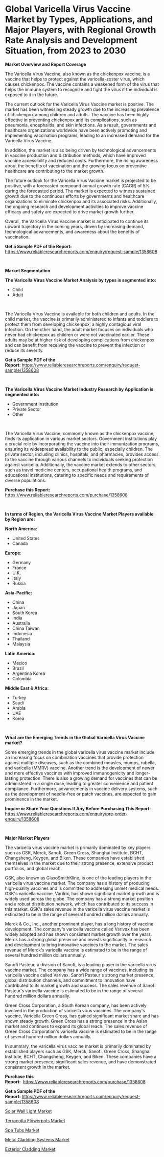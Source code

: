 <p><h1>Global Varicella Virus Vaccine Market by Types, Applications, and Major Players, with Regional Growth Rate Analysis and Development Situation, from 2023 to 2030</h1></p><p><strong>Market Overview and Report Coverage</strong></p>
<p><p>The Varicella Virus Vaccine, also known as the chickenpox vaccine, is a vaccine that helps to protect against the varicella-zoster virus, which causes chickenpox. The vaccine contains a weakened form of the virus that helps the immune system to recognize and fight the virus if the individual is exposed to it in the future.</p><p>The current outlook for the Varicella Virus Vaccine market is positive. The market has been witnessing steady growth due to the increasing prevalence of chickenpox among children and adults. The vaccine has been highly effective in preventing chickenpox and its complications, such as pneumonia, encephalitis, and skin infections. As a result, governments and healthcare organizations worldwide have been actively promoting and implementing vaccination programs, leading to an increased demand for the Varicella Virus Vaccine.</p><p>In addition, the market is also being driven by technological advancements in vaccine production and distribution methods, which have improved vaccine accessibility and reduced costs. Furthermore, the rising awareness about the benefits of vaccination and the growing focus on preventive healthcare are contributing to the market growth.</p><p>The future outlook for the Varicella Virus Vaccine market is projected to be positive, with a forecasted compound annual growth rate (CAGR) of 5% during the forecasted period. The market is expected to witness sustained growth due to the continuous efforts by governments and healthcare organizations to eliminate chickenpox and its associated risks. Additionally, the ongoing research and development activities to improve vaccine efficacy and safety are expected to drive market growth further.</p><p>Overall, the Varicella Virus Vaccine market is anticipated to continue its upward trajectory in the coming years, driven by increasing demand, technological advancements, and awareness about the benefits of vaccination.</p></p>
<p><strong>Get a Sample PDF of the Report:</strong> <a href="https://www.reliableresearchreports.com/enquiry/request-sample/1358608">https://www.reliableresearchreports.com/enquiry/request-sample/1358608</a></p>
<p>&nbsp;</p>
<p><strong>Market Segmentation</strong></p>
<p><strong>The Varicella Virus Vaccine Market Analysis by types is segmented into:</strong></p>
<p><ul><li>Child</li><li>Adult</li></ul></p>
<p>&nbsp;</p>
<p><p>The Varicella Virus Vaccine is available for both children and adults. In the child market, the vaccine is primarily administered to infants and toddlers to protect them from developing chickenpox, a highly contagious viral infection. On the other hand, the adult market focuses on individuals who never had chickenpox as children or were not vaccinated earlier. These adults may be at higher risk of developing complications from chickenpox and can benefit from receiving the vaccine to prevent the infection or reduce its severity.</p></p>
<p><strong>Get a Sample PDF of the Report:</strong>&nbsp;<a href="https://www.reliableresearchreports.com/enquiry/request-sample/1358608">https://www.reliableresearchreports.com/enquiry/request-sample/1358608</a></p>
<p>&nbsp;</p>
<p><strong>The Varicella Virus Vaccine Market Industry Research by Application is segmented into:</strong></p>
<p><ul><li>Government Institution</li><li>Private Sector</li><li>Other</li></ul></p>
<p>&nbsp;</p>
<p><p>The Varicella Virus Vaccine, commonly known as the chickenpox vaccine, finds its application in various market sectors. Government institutions play a crucial role by incorporating the vaccine into their immunization programs, ensuring its widespread availability to the public, especially children. The private sector, including clinics, hospitals, and pharmacies, provides access to the vaccine through various channels to individuals seeking protection against varicella. Additionally, the vaccine market extends to other sectors, such as travel medicine centers, occupational health programs, and educational institutions, catering to specific needs and requirements of diverse populations.</p></p>
<p><strong>Purchase this Report:</strong>&nbsp; <a href="https://www.reliableresearchreports.com/purchase/1358608">https://www.reliableresearchreports.com/purchase/1358608</a></p>
<p>&nbsp;</p>
<p><strong>In terms of Region, the Varicella Virus Vaccine Market Players available by Region are:</strong></p>
<p>
    <p> <strong> North America: </strong>
        <ul>
            <li>United States</li>
            <li>Canada</li>
        </ul>
        </p> 
    <p> <strong> Europe: </strong>
        <ul>
            <li>Germany</li>
            <li>France</li>
            <li>U.K.</li>
            <li>Italy</li>
            <li>Russia</li>
        </ul>
        </p> 
    <p> <strong> Asia-Pacific: </strong>
        <ul>
            <li>China</li>
            <li>Japan</li>
            <li>South Korea</li>
            <li>India</li>
            <li>Australia</li>
            <li>China Taiwan</li>
            <li>Indonesia</li>
            <li>Thailand</li>
            <li>Malaysia</li>
        </ul>
        </p> 
    <p> <strong> Latin America: </strong>
        <ul>
            <li>Mexico</li>
            <li>Brazil</li>
            <li>Argentina Korea</li>
            <li>Colombia</li>
        </ul>
        </p> 
    <p> <strong> Middle East & Africa: </strong>
        <ul>
            <li>Turkey</li>
            <li>Saudi</li>
            <li>Arabia</li>
            <li>UAE</li>
            <li>Korea</li>
        </ul>
    </p>
    </p>
<p>&nbsp;</p>
<p><strong>What are the Emerging Trends in the Global Varicella Virus Vaccine market?</strong></p>
<p><p>Some emerging trends in the global varicella virus vaccine market include an increasing focus on combination vaccines that provide protection against multiple diseases, such as the combined measles, mumps, rubella, and varicella (MMRV) vaccine. Another trend is the development of newer and more effective vaccines with improved immunogenicity and longer-lasting protection. There is also a growing demand for vaccines that can be administered in a single dose, leading to greater convenience and patient compliance. Furthermore, advancements in vaccine delivery systems, such as the development of needle-free or patch vaccines, are expected to gain prominence in the market.</p></p>
<p><strong>Inquire or Share Your Questions If Any Before Purchasing This Report</strong>- <a href="https://www.reliableresearchreports.com/enquiry/pre-order-enquiry/1358608">https://www.reliableresearchreports.com/enquiry/pre-order-enquiry/1358608</a></p>
<p>&nbsp;</p>
<p><strong>Major Market Players</strong></p>
<p><p>The varicella virus vaccine market is primarily dominated by key players such as GSK, Merck, Sanofi, Green Cross, Shanghai Institute, BCHT, Changsheng, Keygen, and Biken. These companies have established themselves in the market due to their strong presence, extensive product portfolios, and global reach.</p><p>GSK, also known as GlaxoSmithKline, is one of the leading players in the varicella virus vaccine market. The company has a history of producing high-quality vaccines and is committed to addressing unmet medical needs. GSK's varicella vaccine, Varilrix, has shown significant market growth and is widely used across the globe. The company has a strong market position and a robust distribution network, which has contributed to its success in this market. GSK's sales revenue in the varicella virus vaccine market is estimated to be in the range of several hundred million dollars annually.</p><p>Merck & Co., Inc., another prominent player, has a long history of vaccine development. The company's varicella vaccine called Varivax has been widely adopted and has shown consistent market growth over the years. Merck has a strong global presence and invests significantly in research and development to bring innovative vaccines to the market. The sales revenue of Merck's varicella vaccine is estimated to be in the range of several hundred million dollars annually.</p><p>Sanofi Pasteur, a division of Sanofi, is a leading player in the varicella virus vaccine market. The company has a wide range of vaccines, including its varicella vaccine called Varivax. Sanofi Pasteur's strong market presence, global distribution channels, and commitment to innovation have contributed to its market growth and success. The sales revenue of Sanofi Pasteur's varicella vaccine is estimated to be in the range of several hundred million dollars annually.</p><p>Green Cross Corporation, a South Korean company, has been actively involved in the production of varicella virus vaccines. The company's vaccine, Varicella Green Cross, has gained significant market share and has shown steady growth. Green Cross has a strong presence in the Asian market and continues to expand its global reach. The sales revenue of Green Cross Corporation's varicella vaccine is estimated to be in the range of several hundred million dollars annually.</p><p>In summary, the varicella virus vaccine market is primarily dominated by established players such as GSK, Merck, Sanofi, Green Cross, Shanghai Institute, BCHT, Changsheng, Keygen, and Biken. These companies have a strong market presence, significant sales revenue, and have demonstrated consistent growth in the market.</p></p>
<p><strong>Purchase this Report:</strong>&nbsp;&nbsp;<a href="https://www.reliableresearchreports.com/purchase/1358608">https://www.reliableresearchreports.com/purchase/1358608</a></p>
<p></p>
<p><strong>Get a Sample PDF of the Report:</strong>&nbsp;<a href="https://www.reliableresearchreports.com/enquiry/request-sample/1358608">https://www.reliableresearchreports.com/enquiry/request-sample/1358608</a></p>
<p><p><a href="https://www.linkedin.com/pulse/solar-wall-light-market-size-growth-forecast-from-2023--bro0e/">Solar Wall Light Market</a></p><p><a href="https://www.linkedin.com/pulse/terracotta-flowerpots-market-research-report-unlocks-hj8we/">Terracotta Flowerpots Market</a></p><p><a href="https://www.linkedin.com/pulse/spa-tubs-market-research-report-provides-thorough-industry-31lge/">Spa Tubs Market</a></p><p><a href="https://medium.com/@randyhuel1989/metal-cladding-systems-market-size-growth-forecast-2023-2030-0b15e84024bd">Metal Cladding Systems Market</a></p><p><a href="https://medium.com/@elisamohr1910/exterior-cladding-market-size-growth-forecast-2023-2030-7393c32daa43">Exterior Cladding Market</a></p></p>